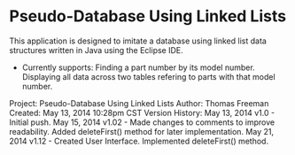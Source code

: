 Pseudo-Database Using Linked Lists
==================================

This application is designed to imitate a database using linked list data structures written in Java using the Eclipse IDE.

- Currently supports: Finding a part number by its model number. Displaying all data across two tables refering to parts
with that model number.

Project: Pseudo-Database Using Linked Lists
Author: Thomas Freeman
Created: May 13, 2014 10:28pm CST
Version History:
May 13, 2014 v1.0 - Initial push.
May 15, 2014 v1.02 - Made changes to comments to improve readability.
Added deleteFirst() method for later implementation.
May 21, 2014 v1.12 - Created User Interface.
Implemented deleteFirst() method.